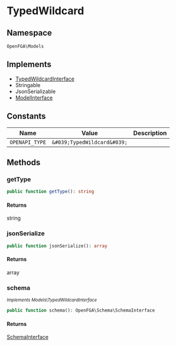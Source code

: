 # TypedWildcard


## Namespace
`OpenFGA\Models`

## Implements
* [TypedWildcardInterface](Models/TypedWildcardInterface.md)
* Stringable
* JsonSerializable
* [ModelInterface](Models/ModelInterface.md)

## Constants
| Name | Value | Description |
|------|-------|-------------|
| `OPENAPI_TYPE` | `&#039;TypedWildcard&#039;` |  |


## Methods
### getType


```php
public function getType(): string
```



#### Returns
string

### jsonSerialize


```php
public function jsonSerialize(): array
```



#### Returns
array

### schema

*<small>Implements Models\TypedWildcardInterface</small>*  

```php
public function schema(): OpenFGA\Schema\SchemaInterface
```



#### Returns
[SchemaInterface](Schema/SchemaInterface.md)


